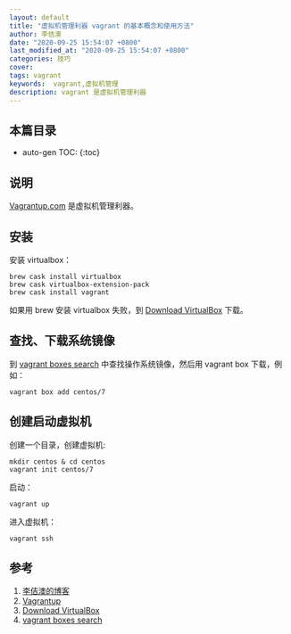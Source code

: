 ```yaml
---
layout: default
title: "虚拟机管理利器 vagrant 的基本概念和使用方法"
author: 李佶澳
date: "2020-09-25 15:54:07 +0800"
last_modified_at: "2020-09-25 15:54:07 +0800"
categories: 技巧
cover:
tags: vagrant
keywords:  vagrant,虚拟机管理
description: vagrant 是虚拟机管理利器
---
```


## 本篇目录


* auto-gen TOC:
{:toc}

## 说明

[Vagrantup.com][2] 是虚拟机管理利器。

## 安装 

安装 virtualbox：

```
brew cask install virtualbox
brew cask virtualbox-extension-pack
brew cask install vagrant
```

如果用 brew 安装 virtualbox 失败，到 [Download VirtualBox][3] 下载。

## 查找、下载系统镜像

到 [vagrant boxes search][4] 中查找操作系统镜像，然后用 vagrant box 下载，例如：

```
vagrant box add centos/7
```

## 创建启动虚拟机

创建一个目录，创建虚拟机:

```
mkdir centos & cd centos
vagrant init centos/7
```

启动：

```
vagrant up
```

进入虚拟机：

```
vagrant ssh
```

## 参考

1. [李佶澳的博客][1]
2. [Vagrantup][2]
3. [Download VirtualBox][3]
4. [vagrant boxes search][4]

[1]: https://www.lijiaocn.com "李佶澳的博客"
[2]: https://www.vagrantup.com/ "https://www.vagrantup.com/"
[3]: https://www.virtualbox.org/wiki/Downloads "Download VirtualBox"
[4]: https://app.vagrantup.com/boxes/search "https://app.vagrantup.com/boxes/search"
